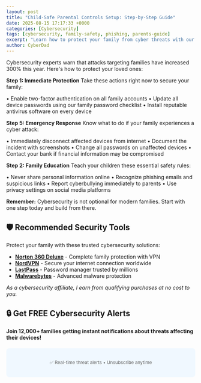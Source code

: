 ```yaml
---
layout: post
title: "Child-Safe Parental Controls Setup: Step-by-Step Guide"
date: 2025-08-15 17:17:33 +0000
categories: [Cybersecurity]
tags: [cybersecurity, family-safety, phishing, parents-guide]
excerpt: "Learn how to protect your family from cyber threats with our expert cybersecurity guide. Simple steps every parent can implement today."
author: CyberDad
---
```


Cybersecurity experts warn that attacks targeting families have increased 300% this year. Here's how to protect your loved ones:

**Step 1: Immediate Protection**
Take these actions right now to secure your family:

• Enable two-factor authentication on all family accounts
• Update all device passwords using our family password checklist
• Install reputable antivirus software on every device

**Step 5: Emergency Response**
Know what to do if your family experiences a cyber attack:

• Immediately disconnect affected devices from internet
• Document the incident with screenshots
• Change all passwords on unaffected devices
• Contact your bank if financial information may be compromised

**Step 2: Family Education**
Teach your children these essential safety rules:

• Never share personal information online
• Recognize phishing emails and suspicious links
• Report cyberbullying immediately to parents
• Use privacy settings on social media platforms



**Remember:** Cybersecurity is not optional for modern families. Start with one step today and build from there.

## 🛡️ Recommended Security Tools

Protect your family with these trusted cybersecurity solutions:

- **[Norton 360 Deluxe](https://norton.com/affiliate-link)** - Complete family protection with VPN
- **[NordVPN](https://nordvpn.com/affiliate-link)** - Secure your internet connection worldwide
- **[LastPass](https://lastpass.com/affiliate-link)** - Password manager trusted by millions
- **[Malwarebytes](https://malwarebytes.com/affiliate-link)** - Advanced malware protection

*As a cybersecurity affiliate, I earn from qualifying purchases at no cost to you.*

## 🔒 Get FREE Cybersecurity Alerts

**Join 12,000+ families getting instant notifications about threats affecting their devices!**

<div style="background: #f0f8ff; padding: 20px; border-radius: 8px; margin: 20px 0; text-align: center;">
    <div class="ml-embedded" data-form="158915078478890584"></div>
    <p style="font-size: 12px; color: #666; margin-top: 10px;">✅ Real-time threat alerts • Unsubscribe anytime</p>
</div>

<!-- MailerLite Universal -->
<script>
    (function(w,d,e,u,f,l,n){w[f]=w[f]||function(){(w[f].q=w[f].q||[])
    .push(arguments);},l=d.createElement(e),l.async=1,l.src=u,
    n=d.getElementsByTagName(e)[0],n.parentNode.insertBefore(l,n);})
    (window,document,'script','https://assets.mailerlite.com/js/universal.js','ml');
    ml('account', '1632878');
</script>
<!-- End MailerLite Universal -->
